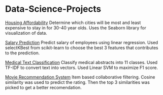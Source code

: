 # Data-Science-Projects

[Housing Affordability](https://github.com/arpita93/Data-Science-Projects/blob/master/Housing%2BAffordability_Final.ipynb)
Determine which cities will be most and least expensive to stay in for 30-40 year olds. Uses the Seaborn library for visualization of data.

[Salary Prediction](https://github.com/arpita93/Data-Science-Projects/blob/master/Salary%20Prediction.ipynb)
Predict salary of employees using linear regression. Used selectKBest from scikit-learn to choose the best 3 features that contributes to the prediction. 

[Medical Text Classification](https://github.com/arpita93/Data-Science-Projects/blob/master/Medical%20Classification%20Linear%20SVM.ipynb)
Classify medical abstracts into 11 classes. Used TF-IDF to convert text into vectors. Used Linear SVM to maximize F1 score.

[Movie Recommendation System](https://github.com/arpita93/Data-Science-Projects/blob/master/Recommendation%20Systems.ipynb)
Item based collaborative filtering. Cosine similarity was used to predict the rating. Then the top 3 similarities was picked to get a better recomendation.





